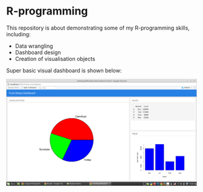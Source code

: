 # R-programming

This repository is about demonstrating some of my R-programming skills, including:

* Data wrangling
* Dashboard design
* Creation of visualisation objects

Super basic visual dashboard is shown below:

![Image of dashboard demo](./dashboard.png)
